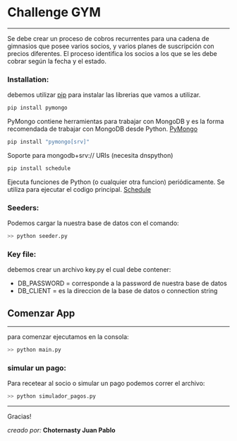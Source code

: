 # Challenge GYM

---

Se debe crear un proceso de cobros recurrentes para una cadena de gimnasios que posee
varios socios, y varios planes de suscripción con precios diferentes. El proceso identifica los
socios a los que se les debe cobrar según la fecha y el estado.

### Installation:

debemos utilizar [pip](https://pip.pypa.io/en/stable/) para instalar las librerias que vamos a utilizar.

```bash
pip install pymongo
```
PyMongo contiene herramientas para trabajar con MongoDB y es la forma recomendada de trabajar con MongoDB desde Python. [PyMongo](https://pymongo.readthedocs.io/en/stable/)

```bash
pip install "pymongo[srv]"
```
Soporte para mongodb+srv:// URIs (necesita dnspython)
```bash
pip install schedule
```
Ejecuta funciones de Python (o cualquier otra funcion) periódicamente. Se utiliza para ejecutar el codigo principal. [Schedule](https://schedule.readthedocs.io/en/stable/)

### Seeders:
Podemos cargar la nuestra base de datos con el comando:
```bash
>> python seeder.py 
```

### Key file:
debemos crear un archivo key.py el cual debe contener:
* DB_PASSWORD = corresponde a la password de nuestra base de datos
* DB_CLIENT = es la direccion de la base de datos o connection string

## Comenzar App

---
para comenzar ejecutamos en la consola:
```bash
>> python main.py 
```

### simular un pago:
Para recetear al socio o simular un pago podemos correr el archivo:
```bash
>> python simulador_pagos.py 
```

---

Gracias!

_creado por:_  **Choternasty Juan Pablo**
